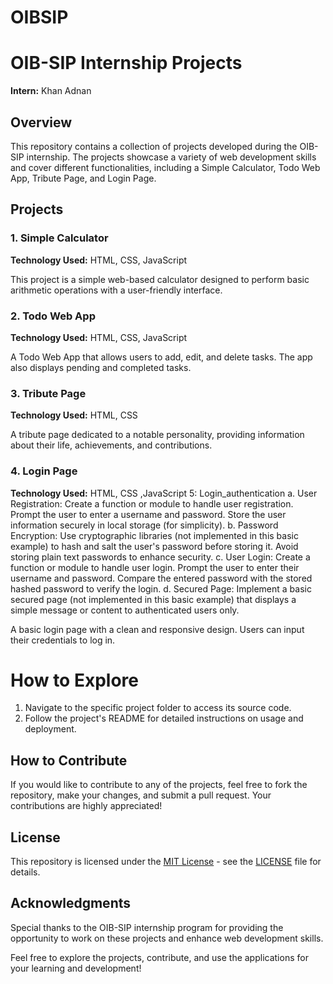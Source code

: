 # OIBSIP
# OIB-SIP Internship Projects

**Intern:** Khan Adnan
## Overview

This repository contains a collection of projects developed during the OIB-SIP internship. The projects showcase a variety of web development skills and cover different functionalities, including a Simple Calculator, Todo Web App, Tribute Page, and Login Page.
## Projects

### 1. Simple Calculator

**Technology Used:** HTML, CSS, JavaScript

This project is a simple web-based calculator designed to perform basic arithmetic operations with a user-friendly interface.

### 2. Todo Web App

**Technology Used:** HTML, CSS, JavaScript

A Todo Web App that allows users to add, edit, and delete tasks. The app also displays pending and completed tasks.

### 3. Tribute Page

**Technology Used:** HTML, CSS

A tribute page dedicated to a notable personality, providing information about their life, achievements, and contributions.

### 4. Login Page

**Technology Used:** HTML, CSS ,JavaScript
 5: Login_authentication
a. User Registration:
Create a function or module to handle user registration.
Prompt the user to enter a username and password.
Store the user information securely in local storage (for simplicity).
b. Password Encryption:
Use cryptographic libraries (not implemented in this basic example) to hash and salt the user's password before storing it.
Avoid storing plain text passwords to enhance security.
c. User Login:
Create a function or module to handle user login.
Prompt the user to enter their username and password.
Compare the entered password with the stored hashed password to verify the login.
d. Secured Page:
Implement a basic secured page (not implemented in this basic example) that displays a simple message or content to authenticated users only.

A basic login page with a clean and responsive design. Users can input their credentials to log in.
# How to Explore

1. Navigate to the specific project folder to access its source code.
2. Follow the project's README for detailed instructions on usage and deployment.
## How to Contribute

If you would like to contribute to any of the projects, feel free to fork the repository, make your changes, and submit a pull request. Your contributions are highly appreciated!

## License

This repository is licensed under the [MIT License](LICENSE) - see the [LICENSE](LICENSE) file for details.


## Acknowledgments

Special thanks to the OIB-SIP internship program for providing the opportunity to work on these projects and enhance web development skills.

Feel free to explore the projects, contribute, and use the applications for your learning and development!
